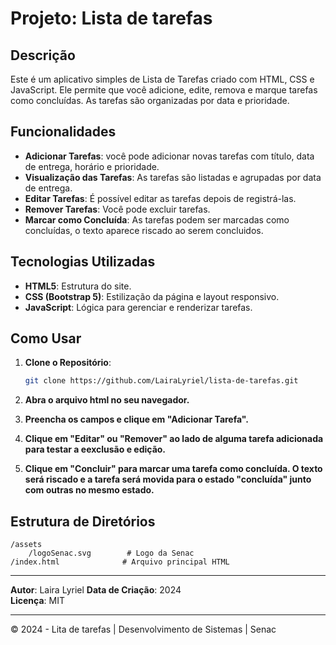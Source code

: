 # Projeto: Lista de tarefas

## Descrição

Este é um aplicativo simples de Lista de Tarefas criado com HTML, CSS e JavaScript. Ele permite que você adicione, edite, remova e marque tarefas como concluídas. As tarefas são organizadas por data e prioridade.

## Funcionalidades

- **Adicionar Tarefas**: você pode adicionar novas tarefas com título, data de entrega, horário e prioridade.
- **Visualização das Tarefas**: As tarefas são listadas e agrupadas por data de entrega.
- **Editar Tarefas**: É possível editar as tarefas depois de registrá-las.
- **Remover Tarefas**: Você pode excluir tarefas.
- **Marcar como Concluída**: As tarefas podem ser marcadas como concluídas, o texto aparece riscado ao serem concluidos.

## Tecnologias Utilizadas

- **HTML5**: Estrutura do site.
- **CSS (Bootstrap 5)**: Estilização da página e layout responsivo.
- **JavaScript**:  Lógica para gerenciar e renderizar tarefas.

## Como Usar

1. **Clone o Repositório**:
    ```bash
    git clone https://github.com/LairaLyriel/lista-de-tarefas.git
    ```

2. **Abra o arquivo html no seu navegador.**
   
3. **Preencha os campos e clique em "Adicionar Tarefa".**
   
4. **Clique em "Editar" ou "Remover" ao lado de alguma tarefa adicionada para testar a eexclusão e edição.**
   
5. **Clique em "Concluir" para marcar uma tarefa como concluída. O texto será riscado e a tarefa será movida para o estado "concluída" junto com outras no  mesmo estado.**
   

## Estrutura de Diretórios

```
/assets
    /logoSenac.svg        # Logo da Senac
/index.html              # Arquivo principal HTML
```
---

**Autor**: Laira Lyriel
**Data de Criação**: 2024  
**Licença**: MIT

--------------------------------------

© 2024 - Lita de tarefas | Desenvolvimento de Sistemas | Senac
